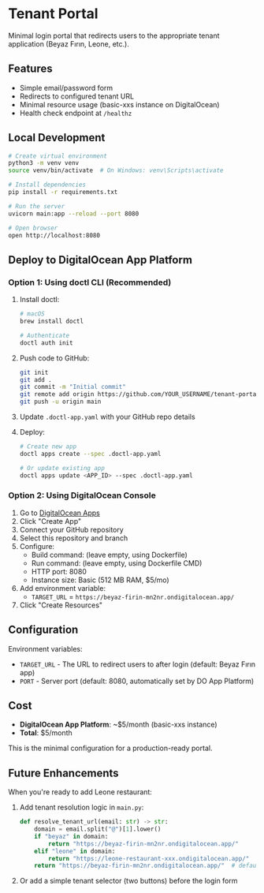 # Tenant Portal

Minimal login portal that redirects users to the appropriate tenant application (Beyaz Fırın, Leone, etc.).

## Features

- Simple email/password form
- Redirects to configured tenant URL
- Minimal resource usage (basic-xxs instance on DigitalOcean)
- Health check endpoint at `/healthz`

## Local Development

```bash
# Create virtual environment
python3 -m venv venv
source venv/bin/activate  # On Windows: venv\Scripts\activate

# Install dependencies
pip install -r requirements.txt

# Run the server
uvicorn main:app --reload --port 8080

# Open browser
open http://localhost:8080
```

## Deploy to DigitalOcean App Platform

### Option 1: Using doctl CLI (Recommended)

1. Install doctl:
   ```bash
   # macOS
   brew install doctl
   
   # Authenticate
   doctl auth init
   ```

2. Push code to GitHub:
   ```bash
   git init
   git add .
   git commit -m "Initial commit"
   git remote add origin https://github.com/YOUR_USERNAME/tenant-portal.git
   git push -u origin main
   ```

3. Update `.doctl-app.yaml` with your GitHub repo details

4. Deploy:
   ```bash
   # Create new app
   doctl apps create --spec .doctl-app.yaml
   
   # Or update existing app
   doctl apps update <APP_ID> --spec .doctl-app.yaml
   ```

### Option 2: Using DigitalOcean Console

1. Go to [DigitalOcean Apps](https://cloud.digitalocean.com/apps)
2. Click "Create App"
3. Connect your GitHub repository
4. Select this repository and branch
5. Configure:
   - Build command: (leave empty, using Dockerfile)
   - Run command: (leave empty, using Dockerfile CMD)
   - HTTP port: 8080
   - Instance size: Basic (512 MB RAM, $5/mo)
6. Add environment variable:
   - `TARGET_URL` = `https://beyaz-firin-mn2nr.ondigitalocean.app/`
7. Click "Create Resources"

## Configuration

Environment variables:

- `TARGET_URL` - The URL to redirect users to after login (default: Beyaz Fırın app)
- `PORT` - Server port (default: 8080, automatically set by DO App Platform)

## Cost

- **DigitalOcean App Platform**: ~$5/month (basic-xxs instance)
- **Total**: $5/month

This is the minimal configuration for a production-ready portal.

## Future Enhancements

When you're ready to add Leone restaurant:

1. Add tenant resolution logic in `main.py`:
   ```python
   def resolve_tenant_url(email: str) -> str:
       domain = email.split("@")[1].lower()
       if "beyaz" in domain:
           return "https://beyaz-firin-mn2nr.ondigitalocean.app/"
       elif "leone" in domain:
           return "https://leone-restaurant-xxx.ondigitalocean.app/"
       return "https://beyaz-firin-mn2nr.ondigitalocean.app/"  # default
   ```

2. Or add a simple tenant selector (two buttons) before the login form

